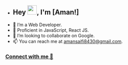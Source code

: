 - ## Hey <img src="https://github.com/TheDudeThatCode/TheDudeThatCode/blob/master/Assets/Hi.gif" width="29">, I'm [Aman!]
- 👀 I’m a Web Developer.
- 🌱 Proficient in JavaScript, React JS.
- 💞️ I’m looking to collaborate on Google.
- 📫 You can reach me at amansaifi8430@gmail.com.
### [Connect with me 💬](https://www.linkedin.com/in/amanalisaifi2000/)
